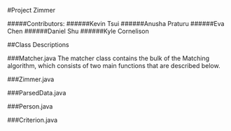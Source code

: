 #Project Zimmer

#####Contributors:
######Kevin Tsui
######Anusha Praturu
######Eva Chen
######Daniel Shu
######Kyle Cornelison



##Class Descriptions

###Matcher.java
The matcher class contains the bulk of the Matching algorithm, which consists
of two main functions that are described below.

###Zimmer.java

###ParsedData.java

###Person.java

###Criterion.java



